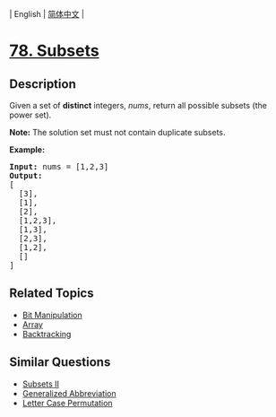 
| English | [简体中文](README.md) |

# [78. Subsets](https://leetcode-cn.com/problems/subsets/)

## Description

<p>Given a set of <strong>distinct</strong> integers, <em>nums</em>, return all possible subsets (the power set).</p>

<p><strong>Note:</strong> The solution set must not contain duplicate subsets.</p>

<p><strong>Example:</strong></p>

<pre>
<strong>Input:</strong> nums = [1,2,3]
<strong>Output:</strong>
[
  [3],
&nbsp; [1],
&nbsp; [2],
&nbsp; [1,2,3],
&nbsp; [1,3],
&nbsp; [2,3],
&nbsp; [1,2],
&nbsp; []
]</pre>


## Related Topics

- [Bit Manipulation](https://leetcode-cn.com/tag/bit-manipulation)
- [Array](https://leetcode-cn.com/tag/array)
- [Backtracking](https://leetcode-cn.com/tag/backtracking)

## Similar Questions

- [Subsets II](../subsets-ii/README_EN.md)
- [Generalized Abbreviation](../generalized-abbreviation/README_EN.md)
- [Letter Case Permutation](../letter-case-permutation/README_EN.md)
